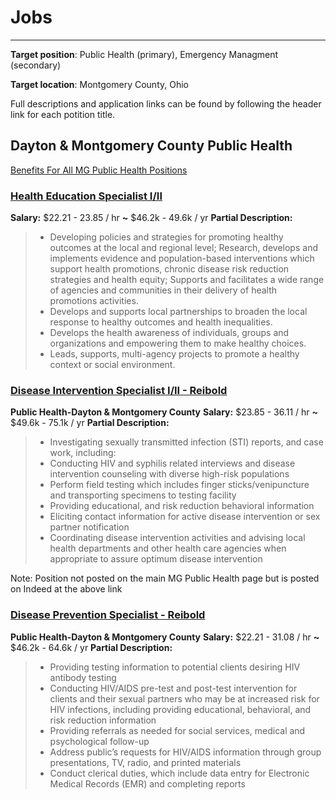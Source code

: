 # Jobs
---
**Target position**: Public Health (primary), Emergency Managment (secondary)

**Target location**: Montgomery County, Ohio

Full descriptions and application links can be found by following the header link for each potition title.

## Dayton & Montgomery County Public Health
[Benefits For All MG Public Health Positions](https://www.phdmc.org/program-documents/healthy-lifestyles/gumc/agency/employment/285-phdmc-benefit-summary/file)
### [Health Education Specialist I/II](https://www.phdmc.org/employment-postings/2548-health-education-specialist-i-ii-1/file)
**Salary:** \$22.21 - 23.85 / hr **~** $46.2k - 49.6k / yr
**Partial Description:**
> * Developing policies and strategies for promoting healthy outcomes at the local and regional level; Research, develops and implements evidence and population-based interventions which support health promotions, chronic disease risk reduction strategies and health equity; Supports and facilitates a wide range of agencies and communities in their delivery of health promotions activities. 
> * Develops and supports local partnerships to broaden the local response to healthy outcomes and health inequalities.
> * Develops the health awareness of individuals, groups and organizations and empowering them to make healthy choices.
> * Leads, supports, multi-agency projects to promote a healthy context or social environment.


### [Disease Intervention Specialist I/II - Reibold](https://www.indeed.com/jobs?q=Public%20Health%20montgomery%20county&l=Dayton%2C%20OH&vjk=a15fb602f84ce877)
**Public Health-Dayton & Montgomery County**
**Salary:** \$23.85 - 36.11 / hr **~** $49.6k - 75.1k / yr
**Partial Description:**
> * Investigating sexually transmitted infection (STI) reports, and case work, including:
> * Conducting HIV and syphilis related interviews and disease intervention counseling with diverse high-risk populations
> * Perform field testing which includes finger sticks/venipuncture and transporting specimens to testing facility
> * Providing educational, and risk reduction behavioral information
> * Eliciting contact information for active disease intervention or sex partner notification
> * Coordinating disease intervention activities and advising local health departments and other health care agencies when appropriate to assure optimum disease intervention

Note: Position not posted on the main MG Public Health page but is posted on Indeed at the above link

### [Disease Prevention Specialist - Reibold](https://www.phdmc.org/employment-postings/2511-disease-prevention-specialist-reibold/file)
**Public Health-Dayton & Montgomery County**
**Salary:** \$22.21 - 31.08 / hr **~** $46.2k - 64.6k / yr
**Partial Description:**
> * Providing testing information to potential clients desiring HIV antibody testing
> * Conducting HIV/AIDS pre-test and post-test intervention for clients and their sexual partners who may be at increased
risk for HIV infections, including providing educational, behavioral, and risk reduction information
> * Providing referrals as needed for social services, medical and psychological follow-up
> * Address public’s requests for HIV/AIDS information through group presentations, TV, radio, and printed materials
> * Conduct clerical duties, which include data entry for Electronic Medical Records (EMR) and completing reports


